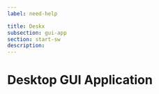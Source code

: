 ```yaml
---
label: need-help

title: Deskx
subsection: gui-app
section: start-sw
description: 
---
```


# Desktop GUI Application

